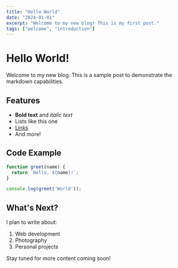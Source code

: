 ```yaml
---
title: "Hello World"
date: "2024-01-01"
excerpt: "Welcome to my new blog! This is my first post."
tags: ["welcome", "introduction"]
---
```


# Hello World!

Welcome to my new blog. This is a sample post to demonstrate the markdown capabilities.

## Features

- **Bold text** and *italic text*
- Lists like this one
- [Links](https://example.com)
- And more!

## Code Example

```javascript
function greet(name) {
  return `Hello, ${name}!`;
}

console.log(greet('World'));
```

## What's Next?

I plan to write about:

1. Web development
2. Photography
3. Personal projects

Stay tuned for more content coming soon!
